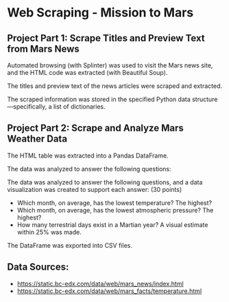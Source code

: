 # Web Scraping - Mission to Mars

## Project Part 1: Scrape Titles and Preview Text from Mars News

Automated browsing (with Splinter) was used to visit the Mars news site, and the HTML code was extracted (with Beautiful Soup).

The titles and preview text of the news articles were scraped and extracted.

The scraped information was stored in the specified Python data structure—specifically, a list of dictionaries.


## Project Part 2: Scrape and Analyze Mars Weather Data 

The HTML table was extracted into a Pandas DataFrame.

The data was analyzed to answer the following questions:


The data was analyzed to answer the following questions, and a data visualization was created to support each answer: (30 points)

- Which month, on average, has the lowest temperature? The highest?
- Which month, on average, has the lowest atmospheric pressure? The highest?
- How many terrestrial days exist in a Martian year? A visual estimate within 25% was made.


The DataFrame was exported into CSV files. 

## Data Sources: 
- https://static.bc-edx.com/data/web/mars_news/index.html
- https://static.bc-edx.com/data/web/mars_facts/temperature.html

